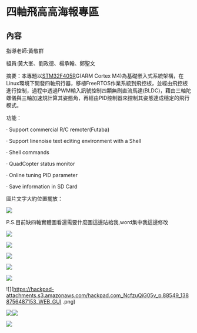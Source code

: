 # **四軸飛高高海報專區**

## 內容

指導老師:黃敬群

組員:黃大峯、劉政德、楊承翰、鄭聖文

摘要：本專題以[STM32F405R](http://www.st.com/web/catalog/mmc/FM141/SC1169/SS1577/LN1035/PF252144)G(ARM Cortex M4)為基礎嵌入式系統架構，在Linux環境下開發四軸飛行器，移植FreeRTOS作業系統到飛控板，並經由飛控板進行控制，過程中透過PWM輸入訊號控制四顆無刷直流馬達(BLDC)，藉由三軸陀螺儀與三軸加速規計算其姿態角，再經由PID控制器來控制其姿態達成穩定的飛行模式。

功能：

· Support commercial R/C remoter(Futaba)

· Support linenoise text editing environment with a Shell

· Shell commands 

· QuadCopter status monitor

· Online tuning PID parameter

· Save information in SD Card

圖片文字大約位置擺放：

![](https://hackpad-attachments.s3.amazonaws.com/hackpad.com_NcfzuQiG05v_p.88862_1388810374493_ok.png)

 P.S.目前缺四軸實體圖看還需要什麼圖這邊貼給我,word集中我這邊修改

![](https://hackpad-attachments.s3.amazonaws.com/hackpad.com_NcfzuQiG05v_p.88862_1388753275463_DSCF4390.JPG)

![](https://hackpad-attachments.s3.amazonaws.com/hackpad.com_NcfzuQiG05v_p.88862_1388810408799_DSCF4391.JPG)

![](https://hackpad-attachments.s3.amazonaws.com/hackpad.com_NcfzuQiG05v_p.94311_1388655126576_QCopterFC_System.png)

![](https://hackpad-attachments.s3.amazonaws.com/hackpad.com_NcfzuQiG05v_p.88862_1388744696513_hackpad.com_Y38T9JXygI8_p.88862_1388674362841_System_Structure.bmp.png)

![](/static/img/misc/status-ball.gif)

![](https://hackpad-attachments.s3.amazonaws.com/hackpad.com_NcfzuQiG05v_p.88549_1388756487153_WEB_GUI .png)

![](https://hackpad-attachments.s3.amazonaws.com/hackpad.com_NcfzuQiG05v_p.88549_1388756494972_acc_plot.png)![](https://hackpad-attachments.s3.amazonaws.com/hackpad.com_NcfzuQiG05v_p.88549_1388756494991_angular_rate_plot.png) 

![](https://hackpad-attachments.s3.amazonaws.com/hackpad.com_NcfzuQiG05v_p.88862_1388843099366_123.bmp)